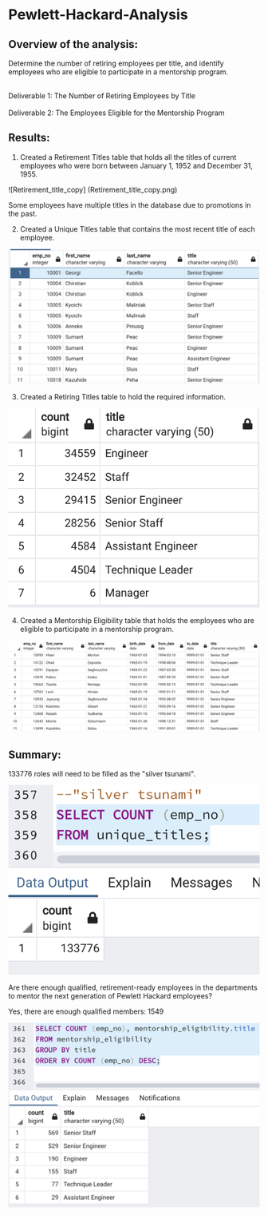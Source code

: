 # Pewlett-Hackard-Analysis

## Overview of the analysis: 

Determine the number of retiring employees per title, and identify employees who are eligible to participate in a mentorship program.

<br>Deliverable 1: The Number of Retiring Employees by Title</br>
<br>Deliverable 2: The Employees Eligible for the Mentorship Program</br>

## Results: 

1. Created a Retirement Titles table that holds all the titles of current employees who were born between January 1, 1952 and December 31, 1955. 

![Retirement_title_copy] (Retirement_title_copy.png)

Some employees have multiple titles in the database due to promotions in the past.

2. Created a Unique Titles table that contains the most recent title of each employee. 

![unique_titles_copy](unique_titles_copy.png)

3. Created a Retiring Titles table to hold the required information.

![retiring_titles](retiring_titles.png)

4. Created a Mentorship Eligibility table that holds the employees who are eligible to participate in a mentorship program.

![mentorship_eligibility](mentorship_eligibility.png)

## Summary: 

133776 roles will need to be filled as the "silver tsunami".

![Silver_tsunami](Silver_tsunami.png)

Are there enough qualified, retirement-ready employees in the departments to mentor the next generation of Pewlett Hackard employees? 

Yes, there are enough qualified members: 1549

![mentorship_eligibility_count](mentorship_eligibility_count.png)